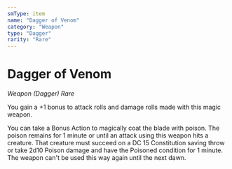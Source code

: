 ```yaml
---
smType: item
name: "Dagger of Venom"
category: "Weapon"
type: "Dagger"
rarity: "Rare"
---
```


# Dagger of Venom
*Weapon (Dagger) Rare*

You gain a +1 bonus to attack rolls and damage rolls made with this magic weapon.

You can take a Bonus Action to magically coat the blade with poison. The poison remains for 1 minute or until an attack using this weapon hits a creature. That creature must succeed on a DC 15 Constitution saving throw or take 2d10 Poison damage and have the Poisoned condition for 1 minute. The weapon can't be used this way again until the next dawn.
